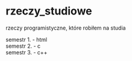 # rzeczy_studiowe
rzeczy programistyczne, które robiłem na studia

semestr 1. - html  <br>
semestr 2. - c <br>
semestr 3. - c++ <br>
